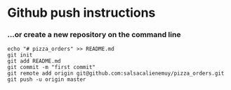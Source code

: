 # Github push instructions

### …or create a new repository on the command line

```
echo "# pizza_orders" >> README.md
git init
git add README.md
git commit -m "first commit"
git remote add origin git@github.com:salsacalienemuy/pizza_orders.git
git push -u origin master
```